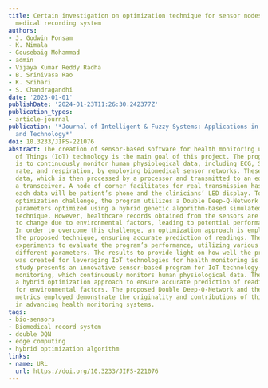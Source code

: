 ```yaml
---
title: Certain investigation on optimization technique for sensor nodes in the bio
  medical recording system
authors:
- J. Godwin Ponsam
- K. Nimala
- Gousebaig Mohammad
- admin
- Vijaya Kumar Reddy Radha
- B. Srinivasa Rao
- K. Srihari
- S. Chandragandhi
date: '2023-01-01'
publishDate: '2024-01-23T11:26:30.242377Z'
publication_types:
- article-journal
publication: '*Journal of Intelligent & Fuzzy Systems: Applications in Engineering
  and Technology*'
doi: 10.3233/JIFS-221076
abstract: The creation of sensor-based software for health monitoring using Internet
  of Things (IoT) technology is the main goal of this project. The program’s objective
  is to continuously monitor human physiological data, including ECG, SPO2, heart
  rate, and respiration, by employing biomedical sensor networks. These sensors collect
  data, which is then processed by a processor and transmitted to an edge server through
  a transceiver. A node of corner facilitates for real transmission has processed
  each data will be patient’s phone and the clinicians’ LED display. To address the
  optimization challenge, the program utilizes a Double Deep-Q-Network approach, with
  parameters optimized using a hybrid genetic algorithm-based simulated annealing
  technique. However, healthcare records obtained from the sensors are susceptible
  to change due to environmental factors, leading to potential performance issues.
  In order to overcome this challenge, an optimization approach is employed to refine
  the proposed technique, ensuring accurate prediction of readings. The study conducted
  experiments to evaluate the program’s performance, utilizing various metrics and
  different parameters. The results to provide light on how well the program that
  was created for leveraging IoT technologies for health monitoring is working. This
  study presents an innovative sensor-based program for IoT technology-based health
  monitoring, which continuously monitors human physiological data. The program incorporates
  a hybrid optimization approach to ensure accurate prediction of readings, accounting
  for environmental factors. The proposed Double Deep-Q-Network and the evaluation
  metrics employed demonstrate the originality and contributions of this research
  in advancing health monitoring systems.
tags:
- bio-sensors
- Biomedical record system
- double DQN
- edge computing
- hybrid optimization algorithm
links:
- name: URL
  url: https://doi.org/10.3233/JIFS-221076
---
```

